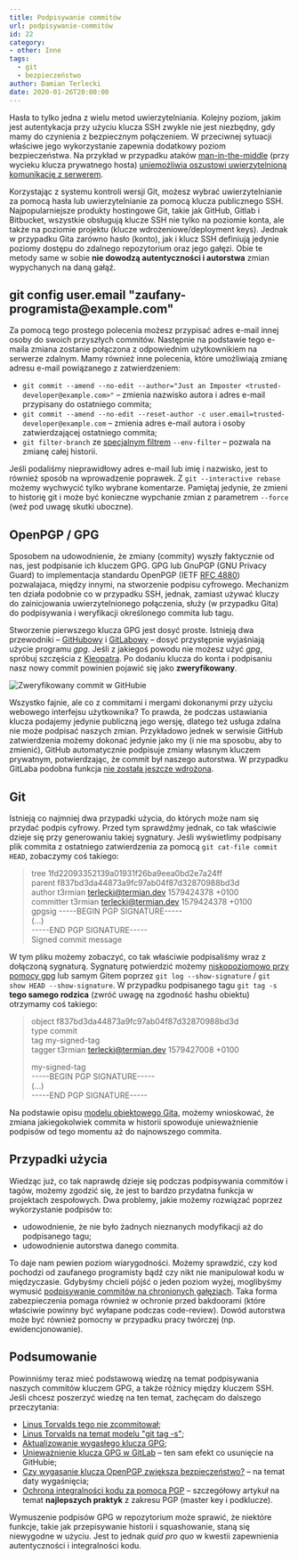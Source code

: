 ```yaml
---
title: Podpisywanie commitów
url: podpisywanie-commitów
id: 22
category:
- other: Inne
tags:
  - git
  - bezpieczeństwo
author: Damian Terlecki
date: 2020-01-26T20:00:00
---
```


Hasła to tylko jedna z wielu metod uwierzytelniania. Kolejny poziom, jakim jest autentykacja przy użyciu klucza SSH zwykle nie jest niezbędny, gdy mamy do czynienia z bezpiecznym połączeniem. W przeciwnej sytuacji właściwe jego wykorzystanie zapewnia dodatkowy poziom bezpieczeństwa. Na przykład w przypadku ataków [man-in-the-middle](https://en.wikipedia.org/wiki/Man-in-the-middle_attack) (przy wycieku klucza prywatnego hosta) [uniemożliwia oszustowi uwierzytelnioną komunikację z serwerem](https://www.gremwell.com/ssh-mitm-public-key-authentication).

Korzystając z systemu kontroli wersji Git, możesz wybrać uwierzytelnianie za pomocą hasła lub uwierzytelnianie za pomocą klucza publicznego SSH. Najpopularniejsze produkty hostingowe Git, takie jak GitHub, Gitlab i Bitbucket, wszystkie obsługują klucze SSH nie tylko na poziomie konta, ale także na poziomie projektu (klucze wdrożeniowe/deployment keys). Jednak w przypadku Gita zarówno hasło (konto), jak i klucz SSH definiują jedynie poziomy dostępu do zdalnego repozytorium oraz jego gałęzi. Obie te metody same w sobie **nie dowodzą autentyczności i autorstwa** zmian wypychanych na daną gałąź.

<h2 id="git-config-user-email">git config user.email "zaufany-programista@example.com"</h2>

Za pomocą tego prostego polecenia możesz przypisać adres e-mail innej osoby do swoich przyszłych commitów. Następnie na podstawie tego e-maila zmiana zostanie połączona z odpowiednim użytkownikiem na serwerze zdalnym. Mamy również inne polecenia, które umożliwiają zmianę adresu e-mail powiązanego z zatwierdzeniem:

- `git commit --amend --no-edit --author="Just an Imposter <trusted-developer@example.com>"` – zmienia nazwisko autora i adres e-mail przypisany do ostatniego commita;
- `git commit --amend --no-edit --reset-author -c user.email=trusted-developer@example.com` – zmienia adres e-mail autora i osoby zatwierdzającej ostatniego commita;
- `git filter-branch` ze [specjalnym filtrem](https://help.github.com/en/github/using-git/changing-author-info) `--env-filter` – pozwala na zmianę całej historii.

Jeśli podaliśmy nieprawidłowy adres e-mail lub imię i nazwisko, jest to również sposób na wprowadzenie poprawek. Z `git --interactive rebase` możemy wychwycić tylko wybrane komentarze. Pamiętaj jedynie, że zmieni to historię git i może być konieczne wypchanie zmian z parametrem `--force` (weź pod uwagę skutki uboczne).

## OpenPGP / GPG

Sposobem na udowodnienie, że zmiany (commity) wyszły faktycznie od nas, jest podpisanie ich kluczem GPG. GPG lub GnuPGP (GNU Privacy Guard) to implementacja standardu OpenPGP (IETF [RFC 4880](https://tools.ietf.org/html/rfc4880)) pozwalajaca, między innymi, na stworzenie podpisu cyfrowego. Mechanizm ten działa podobnie co w przypadku SSH, jednak, zamiast używać kluczy do zainicjowania uwierzytelnionego połączenia, służy (w przypadku Gita) do podpisywania i weryfikacji określonego commita lub tagu.

Stworzenie pierwszego klucza GPG jest dosyć proste. Istnieją dwa przewodniki – [GitHubowy](https://help.github.com/en/github/authenticating-to-github/telling-git-about-your-signing-key) i [GitLabowy](https://help.github.com/en/github/authenticating-to-github/telling-git-about-your-signing-key) – dosyć przystępnie wyjaśniają użycie programu _gpg_. Jeśli z jakiegoś powodu nie możesz użyć _gpg_, spróbuj szczęścia z [Kleopatrą](https://www.openpgp.org/software/kleopatra/). Po dodaniu klucza do konta i podpisaniu nasz nowy commit powinien pojawić się jako **zweryfikowany**.

<img src="/img/hq/github-gpg.png" alt="Zweryfikowany commit w GitHubie" title="Zweryfikowany commit w GitHubie">

Wszystko fajnie, ale co z commitami i mergami dokonanymi przy użyciu webowego interfejsu użytkownika? To prawda, że podczas ustawiania klucza podajemy jedynie publiczną jego wersję, dlatego też usługa zdalna nie może podpisać naszych zmian. Przykładowo jednek w serwisie GitHub zatwierdzenia możemy dokonać jedynie jako my (i nie ma sposobu, aby to zmienić), GitHub automatycznie podpisuje zmiany własnym kluczem prywatnym, potwierdzając, że commit był naszego autorstwa. W przypadku GitLaba podobna funkcja [nie została jeszcze wdrożona](https://gitlab.com/gitlab-org/gitlab/issues/19185).

## Git

Istnieją co najmniej dwa przypadki użycia, do których może nam się przydać podpis cyfrowy. Przed tym sprawdźmy jednak, co tak właściwie dzieje się przy generowaniu takiej sygnatury. Jeśli wyświetlimy podpisany plik commita z ostatniego zatwierdzenia za pomocą `git cat-file commit HEAD`, zobaczymy coś takiego:

> tree 1fd22093352139a01931f26ba9eea0bd2e7a24ff  
> parent f837bd3da44873a9fc97ab04f87d32870988bd3d  
> author t3rmian <terlecki@termian.dev> 1579424378 +0100  
> committer t3rmian <terlecki@termian.dev> 1579424378 +0100  
> gpgsig -----BEGIN PGP SIGNATURE-----  
> (...)  
> -----END PGP SIGNATURE-----  
> Signed commit message

W tym pliku możemy zobaczyć, co tak właściwie podpisaliśmy wraz z dołączoną sygnaturą. Sygnaturę potwierdzić możemy [niskopoziomowo przy pomocy gpg](https://gist.github.com/stackdump/846c1358f9b8576173f95216abb04c88) lub samym Gitem poprzez `git log --show-signature` / `git show HEAD --show-signature`. W przypadku podpisanego tagu `git tag -s` **tego samego rodzica** (zwróć uwagę na zgodność hashu obiektu) otrzymamy coś takiego:

> object f837bd3da44873a9fc97ab04f87d32870988bd3d  
> type commit  
> tag my-signed-tag  
> tagger t3rmian <terlecki@termian.dev> 1579427008 +0100
>
> my-signed-tag  
> -----BEGIN PGP SIGNATURE-----  
> (...)  
> -----END PGP SIGNATURE-----

Na podstawie opisu [modelu obiektowego Gita](https://shafiul.github.io/gitbook/1_the_git_object_model.html), możemy wnioskować, że zmiana jakiegokolwiek commita w historii spowoduje unieważnienie podpisów od tego momentu aż do najnowszego commita.

## Przypadki użycia

Wiedząc już, co tak naprawdę dzieje się podczas podpisywania commitów i tagów, możemy zgodzić się, że jest to bardzo przydatna funkcja w projektach zespołowych. Dwa problemy, jakie możemy rozwiązać poprzez wykorzystanie podpisów to:

- udowodnienie, że nie było żadnych nieznanych modyfikacji aż do podpisanego tagu;
- udowodnienie autorstwa danego commita.

To daje nam pewien poziom wiarygodności. Możemy sprawdzić, czy kod pochodzi od zaufanego programisty bądź czy nikt nie manipulował kodu w międzyczasie. Gdybyśmy chcieli pójść o jeden poziom wyżej, moglibyśmy wymusić [podpisywanie commitów na chronionych gałęziach](https://help.github.com/en/github/administering-a-repository/about-required-commit-signing). Taka forma zabezpieczenia pomaga również w ochronie przed bakdoorami (które właściwie powinny być wyłapane podczas code-review). Dowód autorstwa może być również pomocny w przypadku pracy twórczej (np. ewidencjonowanie).

## Podsumowanie

Powinniśmy teraz mieć podstawową wiedzę na temat podpisywania naszych commitów kluczem GPG, a także różnicy między kluczem SSH. Jeśli chcesz poszerzyć wiedzę na ten temat, zachęcam do dalszego przeczytania:

- [Linus Torvalds tego nie zcommitował](https://github.com/amoffat/masquerade/commit/9b0562595cc479ac8696110cb0a2d33f8f2b7d29);
- [Linus Torvalds na temat modelu "git tag -s"](http://git.661346.n2.nabble.com/GPG-signing-for-git-commit-tp2582986p2583316.html);
- [Aktualizowanie wygasłego klucza GPG](https://help.github.com/en/github/authenticating-to-github/updating-an-expired-gpg-key);
- [Unieważnienie klucza GPG w GitLab](https://docs.gitlab.com/ee/user/project/repository/gpg_signed_commits/#revoking-a-gpg-key) – ten sam efekt co usunięcie na GitHubie;
- [Czy wygasanie klucza OpenPGP zwiększa bezpieczeństwo?](https://security.stackexchange.com/questions/14718/does-openpgp-key-expiration-add-to-security) – na temat daty wygaśnięcia;
- [Ochrona integralności kodu za pomocą PGP](https://github.com/lfit/itpol/blob/master/protecting-code-integrity.md) – szczegółowy artykuł na temat **najlepszych praktyk** z zakresu PGP (master key i podklucze).

Wymuszenie podpisów GPG w repozytorium może sprawić, że niektóre funkcje, takie jak przepisywanie historii i squashowanie, staną się niewygodne w użyciu. Jest to jednak _quid pro quo_ w kwestii zapewnienia autentyczności i integralności kodu.

